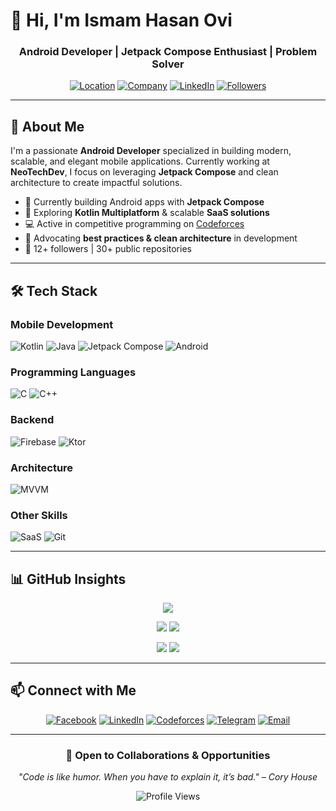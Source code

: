 # 👋 Hi, I'm Ismam Hasan Ovi  

<div align="center">

### Android Developer | Jetpack Compose Enthusiast | Problem Solver  

[![Location](https://img.shields.io/badge/📍_Dhaka-blue)](https://github.com/oviii-001)  [![Company](https://img.shields.io/badge/💼_NeoTechDev-green)](https://github.com/oviii-001)  [![LinkedIn](https://img.shields.io/badge/LinkedIn-Connect-0077B5?style=flat&logo=linkedin)](https://www.linkedin.com/in/ismamovi)  [![Followers](https://img.shields.io/github/followers/oviii-001?label=Followers&style=social)](https://github.com/oviii-001?tab=followers)  

</div>

---

## 🚀 About Me  

I'm a passionate **Android Developer** specialized in building modern, scalable, and elegant mobile applications. Currently working at **NeoTechDev**, I focus on leveraging **Jetpack Compose** and clean architecture to create impactful solutions.  

- 🔭 Currently building Android apps with **Jetpack Compose**  
- 🌱 Exploring **Kotlin Multiplatform** & scalable **SaaS solutions**  
- 💻 Active in competitive programming on [Codeforces](https://codeforces.com/profile/ovi_001)  
- 🎯 Advocating **best practices & clean architecture** in development  
- 👥 12+ followers | 30+ public repositories  

---

## 🛠️ Tech Stack  

### Mobile Development  
![Kotlin](https://img.shields.io/badge/Kotlin-7F52FF?style=for-the-badge&logo=kotlin&logoColor=white)  ![Java](https://img.shields.io/badge/Java-ED8B00?style=for-the-badge&logo=openjdk&logoColor=white)  ![Jetpack Compose](https://img.shields.io/badge/Jetpack_Compose-4285F4?style=for-the-badge&logo=jetpack-compose&logoColor=white)  ![Android](https://img.shields.io/badge/Android-3DDC84?style=for-the-badge&logo=android&logoColor=white)  

### Programming Languages  
![C](https://img.shields.io/badge/C-00599C?style=for-the-badge&logo=c&logoColor=white)  ![C++](https://img.shields.io/badge/C++-00599C?style=for-the-badge&logo=c%2B%2B&logoColor=white)  

### Backend
![Firebase](https://img.shields.io/badge/Firebase-FFCA28?logo=firebase&logoColor=black) 
![Ktor](https://img.shields.io/badge/Ktor-0A84FF?logo=ktor&logoColor=white)  

### Architecture
![MVVM](https://img.shields.io/badge/MVVM-Architecture-blueviolet)  

### Other Skills  
![SaaS](https://img.shields.io/badge/SaaS-FF6B6B?style=for-the-badge&logo=cloud&logoColor=white)  ![Git](https://img.shields.io/badge/Git-F05032?style=for-the-badge&logo=git&logoColor=white)  

---

## 📊 GitHub Insights  

<div align="center">

![](https://github-profile-summary-cards.vercel.app/api/cards/profile-details?username=oviii-001&theme=github_dark)

![](https://github-profile-summary-cards.vercel.app/api/cards/repos-per-language?username=oviii-001&theme=github_dark) ![](https://github-profile-summary-cards.vercel.app/api/cards/most-commit-language?username=oviii-001&theme=github_dark)

![](https://github-profile-summary-cards.vercel.app/api/cards/stats?username=oviii-001&theme=github_dark) ![](https://github-profile-summary-cards.vercel.app/api/cards/productive-time?username=oviii-001&theme=github_dark)

</div>  

---

## 📫 Connect with Me  

<div align="center">

[![Facebook](https://img.shields.io/badge/Facebook-1877F2?style=for-the-badge&logo=facebook&logoColor=white)](https://www.facebook.com/coder.OVI)  [![LinkedIn](https://img.shields.io/badge/LinkedIn-0077B5?style=for-the-badge&logo=linkedin&logoColor=white)](https://www.linkedin.com/in/ismamovi)  [![Codeforces](https://img.shields.io/badge/Codeforces-1F8ACB?style=for-the-badge&logo=codeforces&logoColor=white)](https://codeforces.com/profile/ovi_001)  [![Telegram](https://img.shields.io/badge/Telegram-2CA5E0?logo=telegram&logoColor=white)](https://t.me/justADeveloper)  [![Email](https://img.shields.io/badge/Email-D14836?style=for-the-badge&logo=gmail&logoColor=white)](mailto:ismamhasanovi@gmail.com)  

</div>  

---

<div align="center">

### 💼 Open to Collaborations & Opportunities  

*"Code is like humor. When you have to explain it, it’s bad." – Cory House*  

![Profile Views](https://komarev.com/ghpvc/?username=oviii-001&color=blueviolet&style=flat-square&label=Profile+Views)  

</div>  
